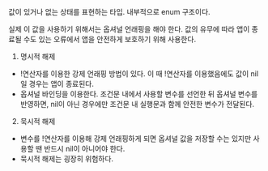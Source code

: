 값이 있거나 없는 상태를 표현하는 타입. 내부적으로 enum 구조이다.

실제 이 값을 사용하기 위해서는 옵셔널 언래핑을 해야 한다. 값의 유무에 따라 앱이 종료될 수도 있는 오류에서 앱을  안전하게 보호하기 위해 사용한다.

1. 명시적 해제
- !연산자를 이용한 강제 언래핑 방법이 있다. 이 때 !연산자를 이용했음에도 값이 nil일 경우는 앱이 종료된다.
- 옵셔널 바인딩을 이용한다. 조건문 내에서 사용할 변수를 선언한 뒤 옵셔널 변수를 반영하면, nil이 아닌 경우에만 조건문 내 실행문과 함께 안전한 변수가 전달된다.
2. 묵시적 해제
- 변수를 !연산자를 이용해 강제 언래핑하게 되면 옵셔널 값을 저장할 수는 있지만 사용할 땐 반드시 nil이 아니어야 한다.
- 묵시적 해제는 굉장히 위험하다.
